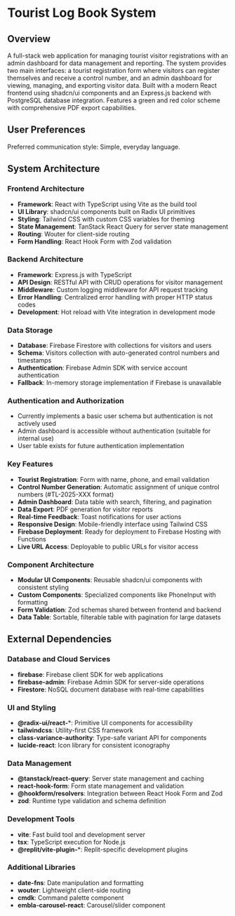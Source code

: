 # Tourist Log Book System

## Overview

A full-stack web application for managing tourist visitor registrations with an admin dashboard for data management and reporting. The system provides two main interfaces: a tourist registration form where visitors can register themselves and receive a control number, and an admin dashboard for viewing, managing, and exporting visitor data. Built with a modern React frontend using shadcn/ui components and an Express.js backend with PostgreSQL database integration. Features a green and red color scheme with comprehensive PDF export capabilities.

## User Preferences

Preferred communication style: Simple, everyday language.

## System Architecture

### Frontend Architecture
- **Framework**: React with TypeScript using Vite as the build tool
- **UI Library**: shadcn/ui components built on Radix UI primitives
- **Styling**: Tailwind CSS with custom CSS variables for theming
- **State Management**: TanStack React Query for server state management
- **Routing**: Wouter for client-side routing
- **Form Handling**: React Hook Form with Zod validation

### Backend Architecture
- **Framework**: Express.js with TypeScript
- **API Design**: RESTful API with CRUD operations for visitor management
- **Middleware**: Custom logging middleware for API request tracking
- **Error Handling**: Centralized error handling with proper HTTP status codes
- **Development**: Hot reload with Vite integration in development mode

### Data Storage
- **Database**: Firebase Firestore with collections for visitors and users
- **Schema**: Visitors collection with auto-generated control numbers and timestamps
- **Authentication**: Firebase Admin SDK with service account authentication
- **Fallback**: In-memory storage implementation if Firebase is unavailable

### Authentication and Authorization
- Currently implements a basic user schema but authentication is not actively used
- Admin dashboard is accessible without authentication (suitable for internal use)
- User table exists for future authentication implementation

### Key Features
- **Tourist Registration**: Form with name, phone, and email validation
- **Control Number Generation**: Automatic assignment of unique control numbers (#TL-2025-XXX format)
- **Admin Dashboard**: Data table with search, filtering, and pagination
- **Data Export**: PDF generation for visitor reports
- **Real-time Feedback**: Toast notifications for user actions
- **Responsive Design**: Mobile-friendly interface using Tailwind CSS
- **Firebase Deployment**: Ready for deployment to Firebase Hosting with Functions
- **Live URL Access**: Deployable to public URLs for visitor access

### Component Architecture
- **Modular UI Components**: Reusable shadcn/ui components with consistent styling
- **Custom Components**: Specialized components like PhoneInput with formatting
- **Form Validation**: Zod schemas shared between frontend and backend
- **Data Table**: Sortable, filterable table with pagination for large datasets

## External Dependencies

### Database and Cloud Services
- **firebase**: Firebase client SDK for web applications
- **firebase-admin**: Firebase Admin SDK for server-side operations
- **Firestore**: NoSQL document database with real-time capabilities

### UI and Styling
- **@radix-ui/react-***: Primitive UI components for accessibility
- **tailwindcss**: Utility-first CSS framework
- **class-variance-authority**: Type-safe variant API for components
- **lucide-react**: Icon library for consistent iconography

### Data Management
- **@tanstack/react-query**: Server state management and caching
- **react-hook-form**: Form state management and validation
- **@hookform/resolvers**: Integration between React Hook Form and Zod
- **zod**: Runtime type validation and schema definition

### Development Tools
- **vite**: Fast build tool and development server
- **tsx**: TypeScript execution for Node.js
- **@replit/vite-plugin-***: Replit-specific development plugins

### Additional Libraries
- **date-fns**: Date manipulation and formatting
- **wouter**: Lightweight client-side routing
- **cmdk**: Command palette component
- **embla-carousel-react**: Carousel/slider component